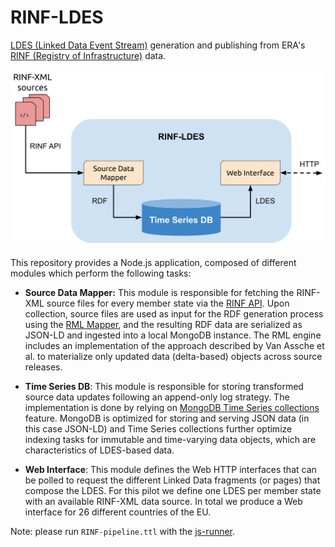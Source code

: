 # RINF-LDES
[LDES (Linked Data Event Stream)](https://semiceu.github.io/LinkedDataEventStreams/) generation and publishing from ERA's [RINF (Registry of Infrastructure)](https://www.era.europa.eu/registers_en#rinf) data. 

![RINF-LDES_architecture](docs/img/RINF-LDES_architecture.svg)

This repository provides a Node.js application, composed of different modules which perform the following tasks:

- **Source Data Mapper:** This module is responsible for fetching the RINF-XML source files for every member state via the [RINF API](https://rinf.era.europa.eu/API/Help). Upon collection, source files are used as input for the RDF generation process using the [RML Mapper](https://github.com/RMLio/rmlmapper-java), and the resulting RDF data are serialized as JSON-LD and ingested into a local MongoDB instance. The RML engine includes an implementation of the approach described by Van Assche et al. to materialize only updated data (delta-based) objects across source releases.

- **Time Series DB**: This module is responsible for storing transformed source data updates following an append-only log strategy. The implementation is done by relying on [MongoDB Time Series collections](https://www.mongodb.com/docs/manual/core/timeseries-collections/) feature. MongoDB is optimized for storing and serving JSON data (in this case JSON-LD) and Time Series collections further optimize indexing tasks for immutable and time-varying data objects, which are characteristics of LDES-based data. 

- **Web Interface**: This module defines the Web HTTP interfaces that can be polled to request the different Linked Data fragments (or pages) that compose the LDES. For this pilot we define one LDES per member state with an available RINF-XML data source. In total we produce a Web interface for 26 different countries of the EU.

Note: please run `RINF-pipeline.ttl` with the [js-runner](https://github.com/TREEcg/connector-architecture).

